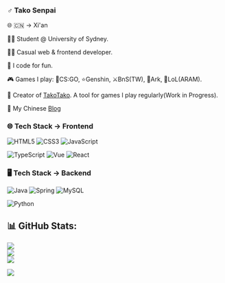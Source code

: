 ### ♂️ Tako Senpai 

🌐 🇨🇳 -> Xi'an

🧑‍🎓 Student @ University of Sydney. 

👨‍💻 Casual web & frontend developer.

🌈 I code for fun. 

🎮 Games I play: 🔫CS:GO, ⭐Genshin, ⚔️BnS(TW), 🦕Ark, 🗼LoL(ARAM).

🐙 Creator of [TakoTako](https://tako-tako.netlify.app/). A tool for games I play regularly(Work in Progress).

📓 My Chinese [Blog](https://takosenpai2687.github.io/)

### 🌐 Tech Stack -> Frontend
![HTML5](https://img.shields.io/badge/html5-%23E34F26.svg?style=for-the-badge&logo=html5&logoColor=white) 
![CSS3](https://img.shields.io/badge/css3-%231572B6.svg?style=for-the-badge&logo=css3&logoColor=white) 
![JavaScript](https://img.shields.io/badge/javascript-%23323330.svg?style=for-the-badge&logo=javascript&logoColor=%23F7DF1E) 

![TypeScript](https://img.shields.io/badge/typescript-%23007ACC.svg?style=for-the-badge&logo=typescript&logoColor=white)
![Vue](https://img.shields.io/badge/Vue.js-35495E?style=for-the-badge&logo=vuedotjs&logoColor=white)
![React](https://img.shields.io/badge/react-%2320232a.svg?style=for-the-badge&logo=react&logoColor=%2361DAFB) 

<!-- ![Redux](https://img.shields.io/badge/redux-%23593d88.svg?style=for-the-badge&logo=redux&logoColor=white) -->

<!-- ![Ant-Design](https://img.shields.io/badge/-AntDesign-%230170FE?style=for-the-badge&logo=ant-design&logoColor=white) 
![MUI](https://img.shields.io/badge/MUI-%230081CB.svg?style=for-the-badge&logo=material-ui&logoColor=white)  -->

### 🖥️ Tech Stack -> Backend
![Java](https://img.shields.io/badge/java-%23ED8B00.svg?style=for-the-badge&logo=java&logoColor=white)
![Spring](https://img.shields.io/badge/spring-%236DB33F.svg?style=for-the-badge&logo=spring&logoColor=white) 
![MySQL](https://img.shields.io/badge/mysql-%2300f.svg?style=for-the-badge&logo=mysql&logoColor=white) 

![Python](https://img.shields.io/badge/python-3670A0?style=for-the-badge&logo=python&logoColor=ffdd54)

## 📊 GitHub Stats:
![](https://github-readme-stats.vercel.app/api?username=takosenpai2687&theme=default&hide_border=false&include_all_commits=true&count_private=true)<br/>
![](https://github-readme-streak-stats.herokuapp.com/?user=takosenpai2687&theme=default&hide_border=false)<br/>
![](https://github-readme-stats.vercel.app/api/top-langs/?username=takosenpai2687&theme=default&hide_border=false&include_all_commits=true&count_private=true&layout=compact)

![](https://komarev.com/ghpvc/?username=takosenpai2687)
